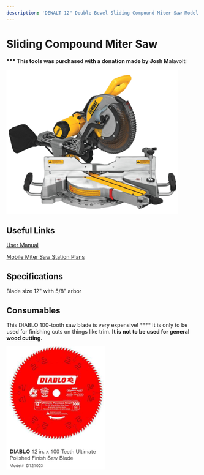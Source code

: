 ```yaml
---
description: 'DEWALT 12" Double-Bevel Sliding Compound Miter Saw Model: DWS779'
---
```


# Sliding Compound Miter Saw

**\*\*\* This tools was purchased with a donation made by Josh M**alavolti

![](<../.gitbook/assets/image (103).png>)

## Useful Links

[User Manual](https://drive.google.com/file/d/1JZVLOpWuK7NPNecYSSBpmBxRK6gmBRfU/view?usp=sharing)

[Mobile Miter Saw Station Plans](https://drive.google.com/file/d/14IrsGOUCuMsshZvi\_RCLCV9PrUn8-0\_I/view?usp=sharing)

## Specifications

Blade size 12" with 5/8" arbor

## Consumables

This DIABLO 100-tooth saw blade is very expensive! **** It is only to be used for finishing cuts on things like trim. **It is not to be used for general wood cutting.**

![](<../.gitbook/assets/image (126) (1).png>)

